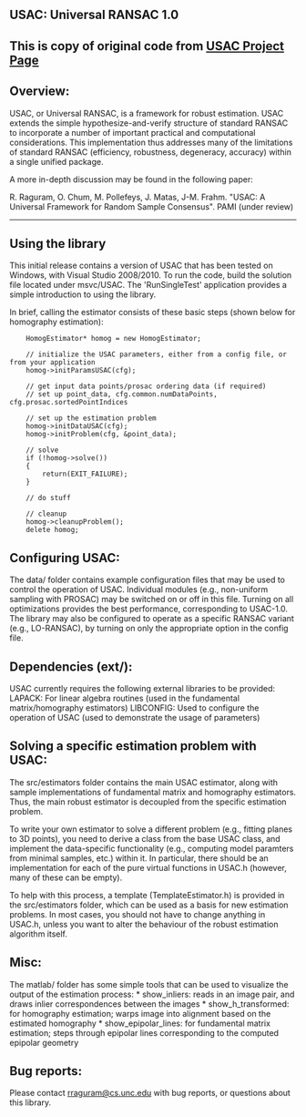 
## USAC: Universal RANSAC 1.0
This is copy of original code from [USAC Project Page](http://www.cs.unc.edu/~rraguram/usac/)
-----------------------

Overview:
--------

USAC, or Universal RANSAC, is a framework for robust estimation. USAC extends the simple hypothesize-and-verify structure of standard RANSAC to incorporate a number of important practical and computational considerations. This implementation thus addresses many of the limitations of standard RANSAC (efficiency, robustness, degeneracy, accuracy) within a single unified package.

A more in-depth discussion may be found in the following paper:

R. Raguram, O. Chum, M. Pollefeys, J. Matas, J-M. Frahm. "USAC: A Universal Framework for Random Sample Consensus". PAMI (under review)

------------------
Using the library
------------------

This initial release contains a version of USAC that has been tested on Windows, with Visual Studio 2008/2010. To run the code, build the solution file located under msvc/USAC. The 'RunSingleTest' application provides a simple introduction to using the library.

In brief, calling the estimator consists of these basic steps (shown below for homography estimation):

		HomogEstimator* homog = new HomogEstimator;

		// initialize the USAC parameters, either from a config file, or from your application
		homog->initParamsUSAC(cfg);   

		// get input data points/prosac ordering data (if required)
		// set up point_data, cfg.common.numDataPoints, cfg.prosac.sortedPointIndices

		// set up the estimation problem
		homog->initDataUSAC(cfg);
		homog->initProblem(cfg, &point_data);

		// solve
		if (!homog->solve())
		{
			return(EXIT_FAILURE);
		}

		// do stuff

		// cleanup
		homog->cleanupProblem();
		delete homog;

Configuring USAC:
-----------------
The data/ folder contains example configuration files that may be used to control the operation of USAC. Individual modules (e.g., non-uniform sampling with PROSAC) may be switched on or off in this file. Turning on all optimizations provides the best performance, corresponding to USAC-1.0. The library may also be configured to operate as a specific RANSAC variant (e.g., LO-RANSAC), by turning on only the appropriate option in the config file.

Dependencies (ext/):
--------------------
USAC currently requires the following external libraries to be provided:
LAPACK: For linear algebra routines (used in the fundamental matrix/homography estimators)
LIBCONFIG: Used to configure the operation of USAC (used to demonstrate the usage of parameters)

Solving a specific estimation problem with USAC:
-------------------------------------------------
The src/estimators folder contains the main USAC estimator, along with sample implementations of fundamental matrix and homography estimators. Thus, the main robust estimator is decoupled from the specific estimation problem.

To write your own estimator to solve a different problem (e.g., fitting planes to 3D points), you need to derive a class from the base USAC class, and implement the data-specific functionality (e.g., computing model paramters from minimal samples, etc.) within it. In particular, there should be an implementation for each of the pure virtual functions in USAC.h (however, many of these can be empty).

To help with this process, a template (TemplateEstimator.h) is provided in the src/estimators folder, which can be used as a basis for new estimation problems. In most cases, you should not have to change anything in USAC.h, unless you want to alter the behaviour of the robust estimation algorithm itself.

Misc:
-----
The matlab/ folder has some simple tools that can be used to visualize the output of the estimation process:
    * show_inliers: reads in an image pair, and draws inlier correspondences between the images
	* show_h_transformed: for homography estimation; warps image into alignment based on the estimated homography
	* show_epipolar_lines: for fundamental matrix estimation; steps through epipolar lines corresponding to the computed epipolar geometry

Bug reports:
------------
Please contact rraguram@cs.unc.edu with bug reports, or questions about this library.

